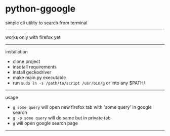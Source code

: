 # python-ggoogle


simple cli utility to search from terminal
***
works only with firefox yet
***
installation
- clone project
- insdtall requirements
- install geckodriver
- make main.py executable
- run ```sudo ln -s /path/to/script /usr/bin/g``` or into any $PATH/
***
usage
- ```g some query``` will open new firefox tab with 'some query' in google search
- ```g -p some query``` will do same but in private tab
- ```g``` will open google search page
***
